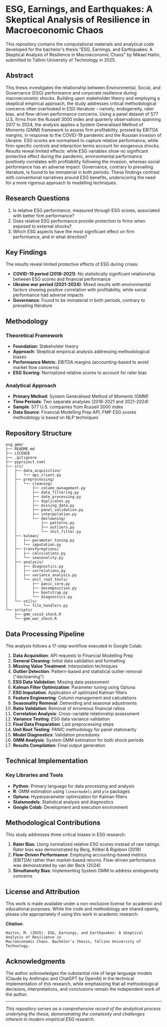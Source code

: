 # ESG, Earnings, and Earthquakes: A Skeptical Analysis of Resilience in Macroeconomic Chaos

This repository contains the computational materials and analytical code developed for the bachelor's thesis "ESG, Earnings, and Earthquakes: A Skeptical Analysis of Resilience in Macroeconomic Chaos" by Mikael Haitin, submitted to Tallinn University of Technology in 2025.

## Abstract

This thesis investigates the relationship between Environmental, Social, and Governance (ESG) performance and corporate resilience during macroeconomic shocks. Building upon stakeholder theory and employing a skeptical empirical approach, the study addresses critical methodological concerns often overlooked in ESG literature – namely, endogeneity, rater bias, and flow-driven performance concerns. Using a panel dataset of 577 U.S. firms from the Russell 3000 index and quarterly observations spanning 2017 to 2024, the analysis applies a System Generalised Method of Moments (GMM) framework to assess firm profitability, proxied by EBITDA margins, in response to the COVID-19 pandemic and the Russian invasion of Ukraine. ESG scores are normalised to capture relative performance, while firm-specific controls and interaction terms account for exogenous shocks. Results reveal limited effects: while ESG variables show no significant protective effect during the pandemic, environmental performance positively correlates with profitability following the invasion, whereas social performance has an adverse impact. Governance, contrary to prevailing literature, is found to be immaterial in both periods. These findings contrast with conventional narratives around ESG benefits, underscoring the need for a more rigorous approach to modelling techniques.

## Research Questions

1. Is relative ESG performance, measured through ESG scores, associated with better firm performance?
2. Does relative ESG performance provide protection to firms when exposed to external shocks?
3. Which ESG aspects have the most significant effect on firm performance, and in what direction?

## Key Findings

The results reveal limited protective effects of ESG during crises:
- **COVID-19 period (2018-2021)**: No statistically significant relationship between ESG scores and financial performance
- **Ukraine war period (2021-2024)**: Mixed results with environmental factors showing positive correlation with profitability, while social performance had adverse impacts
- **Governance**: Found to be immaterial in both periods, contrary to prevailing literature

## Methodology

### Theoretical Framework
- **Foundation**: Stakeholder theory
- **Approach**: Skeptical empirical analysis addressing methodological biases
- **Performance Metric**: EBITDA margins (accounting-based to avoid market flow concerns)
- **ESG Scoring**: Normalized relative scores to account for rater bias

### Analytical Approach
- **Primary Method**: System Generalised Method of Moments (GMM)
- **Time Periods**: Two separate analyses (2018-2021 and 2021-2024)
- **Sample**: 577 U.S. companies from Russell 3000 index
- **Data Source**: Financial Modelling Prep API, FMP ESG scores methodology is based on NLP techniques

## Repository Structure

```
esg_gmm/
├── README.md
├── LICENSE
├── .gitignore
├── pyproject.toml
├── src/
│   ├── data_acquisition/
│   │   └── api_client.py
│   ├── preprocessing/
│   │   └── cleaning/
│   │       ├── column_management.py
│   │       ├── data_filtering.py
│   │       ├── date_processing.py
│   │       ├── duplicates.py
│   │       ├── missing_data.py
│   │       ├── panel_validation.py
│   │       ├── interpolation.py
│   │       └── declowning/
│   │           ├── patterns.py
│   │           ├── outliers.py
│   │           └── shit_filter.py
│   ├── kalman/
│   │   ├── parameter_tuning.py
│   │   └── imputation.py
│   ├── transformations/
│   │   ├── calculations.py
│   │   └── seasonality.py
│   ├── analysis/
│   │   ├── diagnostics.py
│   │   ├── correlations.py
│   │   ├── variance_analysis.py
│   │   └── unit_root_tests/
│   │       ├── panic_core.py
│   │       ├── decomposition.py
│   │       ├── bootstrap.py
│   │       └── diagnostics.py
│   └── utils/
│       └── file_handlers.py
└── scripts/
    ├── gmm_covid_shock.R
    └── gmm_war_shock.R
```

## Data Processing Pipeline

The analysis follows a 17-step workflow executed in Google Colab:

1. **Data Acquisition**: API requests to Financial Modelling Prep
2. **General Cleaning**: Initial data validation and formatting
3. **Missing Value Treatment**: Interpolation techniques
4. **Outlier Detection**: Pattern-based and statistical outlier removal ("declowning")
5. **ESG Data Validation**: Missing data assessment
6. **Kalman Filter Optimization**: Parameter tuning using Optuna
7. **ESG Imputation**: Application of optimized Kalman filters
8. **Feature Engineering**: Column management and calculations
9. **Seasonality Removal**: Detrending and seasonal adjustments
10. **Ratio Validation**: Removal of erroneous financial ratios
11. **Correlation Analysis**: Cross-variable relationship assessment
12. **Variance Testing**: ESG data variance validation
13. **Final Data Preparation**: Last preprocessing steps
14. **Unit Root Testing**: PANIC methodology for panel stationarity
15. **Model Diagnostics**: Validation procedures
16. **GMM Analysis**: System GMM estimation for both shock periods
17. **Results Compilation**: Final output generation

## Technical Implementation

### Key Libraries and Tools
- **Python**: Primary language for data processing and analysis
- **R**: GMM estimation using `linearmodels` and `plm` packages
- **Optuna**: Hyperparameter optimization for Kalman filters
- **Statsmodels**: Statistical analysis and diagnostics
- **Google Colab**: Development and execution environment

## Methodological Contributions

This study addresses three critical biases in ESG research:

1. **Rater Bias**: Using normalized relative ESG scores instead of raw ratings. Rater bias was demonstrated by Berg, Kölbel & Rigobon (2019)
2. **Flow-Driven Performance**: Employing accounting-based metrics (EBITDA) rather than market-based returns. Flow-driven performance was demonstrated by van der Beck (2024)
3. **Simultaneity Bias**: Implementing System GMM to address endogeneity concerns

## License and Attribution

This work is made available under a non-exclusive license for academic and educational purposes. While the code and methodology are shared openly, please cite appropriately if using this work in academic research.

**Citation**:
```
Haitin, M. (2025). ESG, Earnings, and Earthquakes: A Skeptical Analysis of Resilience in 
Macroeconomic Chaos. Bachelor's thesis, Tallinn University of Technology.
```

## Acknowledgments

The author acknowledges the substantial role of large language models (Claude by Anthropic and ChatGPT by OpenAI) in the technical implementation of this research, while emphasizing that all methodological decisions, interpretations, and conclusions remain the independent work of the author.

---

*This repository serves as a comprehensive record of the analytical process underlying the thesis, demonstrating the complexity and challenges inherent in modern empirical ESG research.*
